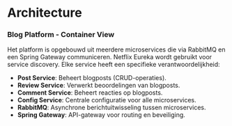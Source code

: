# Architecture

### Blog Platform - Container View

Het platform is opgebouwd uit meerdere microservices die via RabbitMQ en een Spring Gateway communiceren. Netflix Eureka wordt gebruikt voor service discovery. Elke service heeft een specifieke verantwoordelijkheid:  

- **Post Service**: Beheert blogposts (CRUD-operaties).  
- **Review Service**: Verwerkt beoordelingen van blogposts.  
- **Comment Service**: Beheert reacties op blogposts.  
- **Config Service**: Centrale configuratie voor alle microservices.  
- **RabbitMQ**: Asynchrone berichtuitwisseling tussen microservices.  
- **Spring Gateway**: API-gateway voor routing en beveiliging.  

